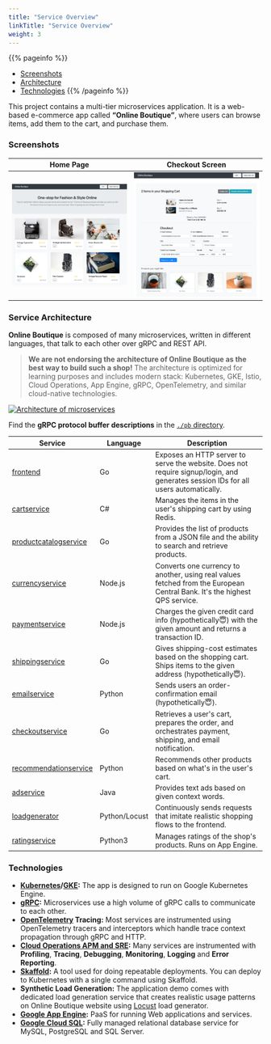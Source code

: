 ```yaml
---
title: "Service Overview"
linkTitle: "Service Overview"
weight: 3
---
```


{{% pageinfo %}}
* [Screenshots](#screenshots)
* [Architecture](#service-architecture)
* [Technologies](#technologies)
{{% /pageinfo %}}

This project contains a multi-tier microservices application.
It is a web-based e-commerce app called **“Online Boutique”**, where users can browse items, add them to the cart, and purchase them.

### Screenshots

| Home Page | Checkout Screen |
|-----------|-----------------|
| [![Screenshot of store homepage](/docs/img/online-boutique-frontend-1.png)](/docs/img/online-boutique-frontend-1.png) | [![Screenshot of checkout screen](/docs/img/online-boutique-frontend-2.png)](/docs/img/online-boutique-frontend-2.png) |

### Service Architecture

**Online Boutique** is composed of many microservices, written in different languages, that talk to each other over gRPC and REST API.
>**We are not endorsing the architecture of Online Boutique as the best way to build such a shop!**
> The architecture is optimized for learning purposes and includes modern stack: Kubernetes, GKE, Istio,
> Cloud Operations, App Engine, gRPC, OpenTelemetry, and similar cloud-native technologies.

[![Architecture of
microservices](/docs/img/architecture-diagram.png)](/docs/img/architecture-diagram.png)

Find the **gRPC protocol buffer descriptions** in the [`./pb` directory](https://github.com/GoogleCloudPlatform/cloud-ops-sandbox/tree/master/pb).

| Service | Language | Description |
|---------|----------|-------------|
| [frontend](https://github.com/GoogleCloudPlatform/cloud-ops-sandbox/tree/master/src/frontend) | Go | Exposes an HTTP server to serve the website. Does not require signup/login, and generates session IDs for all users automatically. |
| [cartservice](https://github.com/GoogleCloudPlatform/cloud-ops-sandbox/tree/master/src/cartservice) |  C# | Manages the items in the user's shipping cart by using Redis. |
| [productcatalogservice](https://github.com/GoogleCloudPlatform/cloud-ops-sandbox/tree/master/src/productcatalogservice) | Go | Provides the list of products from a JSON file and the ability to search and retrieve products. |
| [currencyservice](https://github.com/GoogleCloudPlatform/cloud-ops-sandbox/tree/master/src/currencyservice) | Node.js | Converts one currency to another, using real values fetched from  the European Central Bank. It's the highest QPS service. |
| [paymentservice](https://github.com/GoogleCloudPlatform/cloud-ops-sandbox/tree/master/src/paymentservice) | Node.js | Charges the given credit card info (hypothetically😇) with the given amount and returns a transaction ID. |
| [shippingservice](https://github.com/GoogleCloudPlatform/cloud-ops-sandbox/tree/master/src/shippingservice) | Go | Gives shipping-cost estimates based on the shopping cart. Ships items to the given address (hypothetically😇). |
| [emailservice](https://github.com/GoogleCloudPlatform/cloud-ops-sandbox/tree/master/src/emailservice) | Python | Sends users an order-confirmation email (hypothetically😇). |
| [checkoutservice](https://github.com/GoogleCloudPlatform/cloud-ops-sandbox/tree/master/src/checkoutservice) | Go | Retrieves a user's cart, prepares the order, and orchestrates payment, shipping, and email notification. |
| [recommendationservice](https://github.com/GoogleCloudPlatform/cloud-ops-sandbox/tree/master/src/recommendationservice) | Python | Recommends other products based on what's in the user's cart. |
| [adservice](https://github.com/GoogleCloudPlatform/cloud-ops-sandbox/tree/master/src/adservice) | Java | Provides text ads based on given context words. |
| [loadgenerator](https://github.com/GoogleCloudPlatform/cloud-ops-sandbox/tree/master/src/loadgenerator) | Python/Locust | Continuously sends requests that imitate realistic shopping flows to the frontend. |
| [ratingservice](https://github.com/GoogleCloudPlatform/cloud-ops-sandbox/tree/master/src/ratingservice) | Python3 | Manages ratings of the shop's products. Runs on App Engine. |

### Technologies

* **[Kubernetes](https://kubernetes.io)/[GKE](https://cloud.google.com/kubernetes-engine/):**
  The app is designed to run on Google Kubernetes Engine.
* **[gRPC](https://grpc.io):** Microservices use a high volume of gRPC calls to
  communicate to each other.
* **[OpenTelemetry](https://opentelemetry.io/) Tracing:** Most services are
  instrumented using OpenTelemetry tracers and interceptors which handle trace context propagation through gRPC and HTTP.
* **[Cloud Operations APM and SRE](https://cloud.google.com/products/operations):** Many services
  are instrumented with **Profiling**, **Tracing**, **Debugging**, **Monitoring**, **Logging** and **Error Reporting**.
* **[Skaffold](https://github.com/GoogleContainerTools/skaffold):** A tool used for doing repeatable deployments. You can deploy to Kubernetes with a single command using Skaffold.
* **Synthetic Load Generation:** The application demo comes with dedicated load generation service that creates realistic usage patterns on Online Boutique website using
  [Locust](https://locust.io/) load generator.
* **[Google App Engine](https://cloud.google.com/appengine):** PaaS for running Web applications and services.
* **[Google Cloud SQL](https://cloud.google.com/sql):** Fully managed relational database service for MySQL, PostgreSQL and SQL Server.

